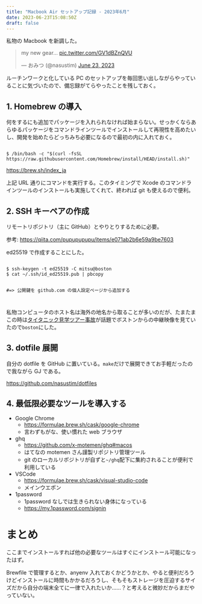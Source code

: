 ```yaml
---
title: "Macbook Air セットアップ記録 - 2023年6月"
date: 2023-06-23T15:08:50Z
draft: false
---
```


私物の Macbook を新調した。

<blockquote class="twitter-tweet"><p lang="en" dir="ltr">my new gear... <a href="https://t.co/GV1dBZnQVU">pic.twitter.com/GV1dBZnQVU</a></p>&mdash; おみつ (@nasustim) <a href="https://twitter.com/nasustim/status/1672139641791852544?ref_src=twsrc%5Etfw">June 23, 2023</a></blockquote> <script async src="https://platform.twitter.com/widgets.js" charset="utf-8"></script>

ルーチンワークと化している PC のセットアップを毎回思い出しながらやっていることに気づいたので、備忘録がてらやったことを残しておく。

## 1. Homebrew の導入

何をするにも追加でパッケージを入れられなければ始まらない。せっかくならあらゆるパッケージをコマンドラインツールでインストールして再現性を高めたいし、開発を始めたらどっちみち必要になるので最初の内に入れておく。

<code>
$ /bin/bash -c "$(curl -fsSL https://raw.githubusercontent.com/Homebrew/install/HEAD/install.sh)"
</code>

https://brew.sh/index_ja

上記 URL 通りにコマンドを実行する。このタイミングで Xcode のコマンドラインツールのインストールも実施してくれて、終われば git も使えるので便利。

## 2. SSH キーペアの作成

リモートリポジトリ（主に GitHub）とやりとりするために必要。

参考: https://qiita.com/pupupupupu/items/e071ab2b6e59a9be7603

ed25519 で作成することにした。

<code>
$ ssh-keygen -t ed25519 -C mitsu@boston
$ cat ~/.ssh/id_ed25519.pub | pbcopy

#=> 公開鍵を github.com の個人設定ページから追加する

</code>

私物コンピュータのホスト名は海外の地名から取ることが多いのだが、たまたまこの時は[タイタニック見学ツアー事故](https://www.bbc.com/japanese/65958731)が話題でボストンからの中継映像を見ていたので`boston`にした。

## 3. dotfile 展開

自分の dotfile を GitHub に置いている。`make`だけで展開できてお手軽だったので我ながら GJ である。

https://github.com/nasustim/dotfiles

## 4. 最低限必要なツールを導入する

- Google Chrome
  - https://formulae.brew.sh/cask/google-chrome
  - 言わずもがな、使い慣れた web ブラウザ
- ghq
  - https://github.com/x-motemen/ghq#macos
  - はてなの motemen さん謹製リポジトリ管理ツール
  - git のローカルリポジトリが自ずと`~/ghq`配下に集約されることが便利で利用している
- VSCode
  - https://formulae.brew.sh/cask/visual-studio-code
  - メインウエポン
- 1password
  - 1password なしでは生きられない身体になっている
  - https://my.1password.com/signin

# まとめ

ここまでインストールすれば他の必要なツールはすぐにインストール可能になったはず。

Brewfile で管理するとか、anyenv 入れておくかどうかとか、やると便利だろうけどインストールに時間もかかるだろうし、そもそもストレージを圧迫するサイズだから自分の端末全てに一律で入れたいか......？と考えると微妙だからまだやっていない。
